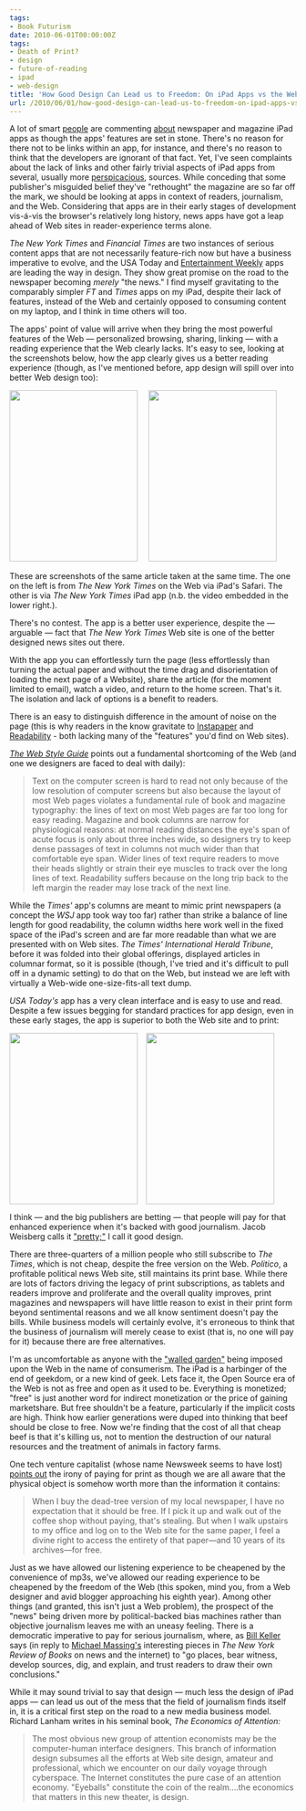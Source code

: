 ```yaml
---
tags:
- Book Futurism
date: 2010-06-01T00:00:00Z
tags:
- Death of Print?
- design
- future-of-reading
- ipad
- web-design
title: 'How Good Design Can Lead us to Freedom: On iPad Apps vs the Web, and Free'
url: /2010/06/01/how-good-design-can-lead-us-to-freedom-on-ipad-apps-vs-the-web-and-free/
---
```


A lot of smart <a href="http://www.nybooks.com/articles/archives/2010/jun/10/ipad-revolution/">people</a> are commenting <a href="http://www.niemanlab.org/2010/05/why-the-biggest-competitor-to-ipad-news-apps-may-be-a-familiar-face/">about</a> newspaper and magazine iPad apps as though the apps' features are set in stone. There's no reason for there not to be links within an app, for instance, and there's no reason to think that the developers are ignorant of that fact. Yet, I've seen complaints about the lack of links and other fairly trivial aspects of iPad apps from several, usually more <a href="http://www.avc.com/a_vc/2010/05/i-prefer-safari-to-content-apps-on-the-ipad.html">perspicacious</a>, sources. While conceding that some publisher's misguided belief they've "rethought" the magazine are so far off the mark, we should be looking at apps in context of readers, journalism, and the Web. Considering that apps are in their early stages of development vis-á-vis the browser's relatively long history, news apps have got a leap ahead of Web sites in reader-experience terms alone.

<em>The New York Times</em> and <em>Financial Times</em> are two instances of serious content apps that are not necessarily feature-rich now but have a business imperative to evolve, and the USA Today and <a href="http://www.subtraction.com/2010/06/01/ews-must-see-must-list">Entertainment Weekly</a> apps are leading the way in design. They show great promise on the road to the newspaper becoming <em>merely</em> "the news." I find myself gravitating to the comparably simpler <em>FT</em> and <em>Times</em> apps on my iPad, despite their lack of features, instead of the Web and certainly opposed to consuming content on my laptop, and I think in time others will too.

The apps' point of value will arrive when they bring the most powerful features of the Web — personalized browsing, sharing, linking —  with a reading experience that the Web clearly lacks. It's easy to see, looking at the screenshots below, how the app clearly gives us a better reading experience (though, as I've mentioned before, app design will spill over into better Web design too):

<a href="http://ageofsand.com/assets/img/uploads/2010/06/IMG_0009.jpg"><img class="alignleft size-medium wp-image-165" style="margin-right: 15px" src="http://ageofsand.com/assets/img/uploads/2010/06/IMG_0009-225x300.jpg" alt="" width="225" height="300" /></a> <a href="http://ageofsand.com/assets/img/uploads/2010/06/IMG_0010.jpg"><img class="alignleft size-medium wp-image-166" style="margin-right: 15px" src="http://ageofsand.com/assets/img/uploads/2010/06/IMG_0010-225x300.jpg" alt="" width="225" height="300" /></a>

These are screenshots of the same article taken at the same time. The one on the left is from <em>The New York Times</em> on the Web via iPad's Safari. The other is via <em>The New York Times</em> iPad app (n.b. the video embedded in the lower right.).

There's no contest. The app is a better user experience, despite the — arguable — fact that <em>The New York Times</em> Web site is one of the better designed news sites out there.

With the app you can effortlessly turn the page (less effortlessly than turning the actual paper and without the time drag and disorientation of loading the next page of a Website), share the article (for the moment limited to email), watch a video, and return to the home screen. That's it. The isolation and lack of options is a benefit to readers.

There is an easy to distinguish difference in the amount of noise on the page (this is why readers in the know gravitate to <a href="http://www.instapaper.com/">Instapaper</a> and <a href="http://lab.arc90.com/experiments/readability/">Readability</a> - both lacking many of the "features" you'd find on Web sites).

<em><a href="http://webstyleguide.com/">The Web Style Guide</a></em> points out a fundamental shortcoming of the Web (and one we designers are faced to deal with daily):
<blockquote>Text on the computer screen is hard to read not only because of the low resolution of computer screens but also because the layout of most Web pages violates a fundamental rule of book and magazine typography: the lines of text on most Web pages are far too long for easy reading. Magazine and book columns are narrow for physiological reasons: at normal reading distances the eye's span of acute focus is only about three inches wide, so designers try to keep dense passages of text in columns not much wider than that comfortable eye span. Wider lines of text require readers to move their heads slightly or strain their eye muscles to track over the long lines of text. Readability suffers because on the long trip back to the left margin the reader may lose track of the next line.</blockquote>
While the <em>Times'</em> app's columns are meant to mimic print newspapers (a concept the <em>WSJ</em> app took way too far) rather than strike a balance of line length for good readability, the column widths here work well in the fixed space of the iPad's screen and are far more readable than what we are presented with on Web sites. <em>The Times' International Herald Tribune</em>, before it was folded into their global offerings, displayed articles in columnar format, so it is possible (though, I've tried and it's difficult to pull off in a dynamic setting) to do that on the Web, but instead we are left with virtually a Web-wide one-size-fits-all text dump.

<em>USA Today's</em> app has a very clean interface and is easy to use and read. Despite a few issues begging for standard practices for app design, even in these early stages, the app is superior to both the Web site and to print:

<a href="http://ageofsand.com/assets/img/uploads/2010/06/USA-Today-iPad-app-front-page.jpg"><img class="alignleft size-medium wp-image-225" style="margin-right: 15px;clear: both" src="http://ageofsand.com/assets/img/uploads/2010/06/USA-Today-iPad-app-front-page-225x300.jpg" alt="" width="225" height="300" /></a><a href="http://ageofsand.com/assets/img/uploads/2010/06/USA-Today-iPad-app-article.jpg"><img class="alignleft size-medium wp-image-226" style="margin-right: 15px" src="http://ageofsand.com/assets/img/uploads/2010/06/USA-Today-iPad-app-article-225x300.jpg" alt="" width="225" height="300" /></a>

I think — and the big publishers are betting — that people will pay for that enhanced experience when it's backed with good journalism. Jacob Weisberg calls it <a href="http://www.slate.com/id/2253821">"pretty;"</a> I call it good design.

There are three-quarters of a million people who still subscribe to <em>The Times</em>, which is not cheap, despite the free version on the Web. <em>Politico</em>, a profitable political news Web site, still maintains its print base. While there are lots of factors driving the legacy of print subscriptions, as tablets and readers improve and proliferate and the overall quality improves, print magazines and newspapers will have little reason to exist in their print form beyond sentimental reasons and we all know sentiment doesn't pay the bills. While business models will certainly evolve, it's erroneous to think that the business of journalism will merely cease to exist (that is, no one will pay for it) because there are free alternatives.

I'm as uncomfortable as anyone with the <a href="http://en.wikipedia.org/wiki/Walled_garden_(technology)">"walled garden"</a> being imposed upon the Web in the name of consumerism. The iPad is a harbinger of the end of geekdom, or a new kind of geek. Lets face it, the Open Source era of the Web is not as free and open as it used to be. Everything is monetized; "free" is just another word for indirect monetization or the price of gaining marketshare. But free shouldn't be a feature, particularly if the implicit costs are high. Think how earlier generations were duped into thinking that beef should be close to free. Now we're finding that the cost of all that cheap beef is that it's killing us, not to mention the destruction of our natural resources and the treatment of animals in factory farms.

One tech venture capitalist (whose name Newsweek seems to have lost) <a href="http://www.newsweek.com/2010/02/25/the-future-won-t-be-free.html">points out</a> the irony of paying for print as though we are all aware that the physical object is somehow worth more than the information it contains:
<blockquote>When I buy the dead-tree version of my local newspaper, I have no expectation that it should be free. If I pick it up and walk out of the coffee shop without paying, that's stealing. But when I walk upstairs to my office and log on to the Web site for the same paper, I feel a divine right to access the entirety of that paper—and 10 years of its archives—for free.</blockquote>
Just as we have allowed our listening experience to be cheapened by the convenience of mp3s, we've allowed our reading experience to be cheapened by the freedom of the Web (this spoken, mind you, from a Web designer and avid blogger approaching his eighth year). Among other things (and granted, this isn't just a Web problem), the prospect of the "news" being driven more by political-backed bias machines rather than objective journalism leaves me with an uneasy feeling. There is a democratic imperative to pay for serious journalism, where, as <a href="http://www.nybooks.com/articles/archives/2009/sep/24/the-times-amp-the-internet/">Bill Keller</a> says (in reply to <a href="http://www.nybooks.com/contributors/michael-massing/">Michael Massing's</a> interesting pieces in <em>The New York Review of Books</em> on news and the internet) to "go places, bear witness, develop sources, dig, and explain, and trust readers to draw their own conclusions."

While it may sound trivial to say that design — much less the design of iPad apps — can lead us out of the mess that the field of journalism finds itself in, it is a critical first step on the road to a new media business model. Richard Lanham writes in his seminal book, <em>The Economics of Attention:</em>
<blockquote><em> </em>The most obvious new group of attention economists may be the computer-human interface designers. This branch of information design subsumes all the efforts at Web site design, amateur and professional, which we encounter on our daily voyage through cyberspace. The Internet constitutes the pure case of an attention economy. "Eyeballs" constitute the coin of the realm....the economics that matters in this new theater, is design.</blockquote>
